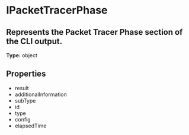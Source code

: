 # IPacketTracerPhase

## Represents the Packet Tracer Phase section of the CLI output.

**Type:** object

## Properties
* result
* additionalInformation
* subType
* id
* type
* config
* elapsedTime
